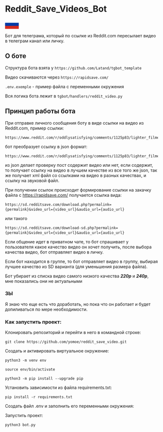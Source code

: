 # Reddit_Save_Videos_Bot

<img height="30em" src="https://raw.githubusercontent.com/anki-geo/ultimate-geography/a44a569a922e1d241517113e2917736af808eed7/src/media/flags/ug-flag-russia.svg" alt="russian" align = "center"/>

Бот для телеграма, который по ссылке из Reddit.com пересылает видео в телеграм
канал или личку.

## О боте

Структура бота взята у `https://github.com/Latand/tgbot_template`

Видео скачиваются через `https://rapidsave.com/`

`.env.exemple` - пример файла с переменными окружения

Вся логика бота лежит в `tgbot/handlers/reddit_video.py`

## Принцип работы бота

При отправке личного сообщения боту в виде ссылки на видео из Reddit.com,
пример ссылки:

```
https://www.reddit.com/r/oddlysatisfying/comments/1125p83/lighter_filmed_1000_times_slower_than_real_life/
```

бот преобразует ссылку в json формат:

```
https://www.reddit.com/r/oddlysatisfying/comments/1125p83/lighter_filmed_1000_times_slower_than_real_life.json
```

из json делает проверку пост содержит видео или нет, если содержит,
то получает ссылку на видео в лучшем качестве из все того же json, так же
получает
xml файл со ссылками на видео в разных качествах, и ссылку на звуковой файл.

При получении ссылок происходит формирование ссылки на закачку файла
с https://rapidsave.com/
получается ссылка вида:

```
https://sd.redditsave.com/download.php?permalink={permalink}&video_url={video_url}&audio_url={audio_url}
```

или такого

```
https://sd.redditsave.com/download-sd.php?permalink={permalink}&video_url={video_url}&audio_url={audio_url}
```

Если общение идет в приватном чате, то бот спрашивает у пользователя какое
качество видео он хочет получить, после выбора качества видео, бот отправляет
видео в личку.

Если бот находится в группе, то бот отправляет видео в группу, выбирая лучшее
качество из SD варианта (для уменьшения размера файла).

Бот убирает из списка видео самого низкого качества ***220р*** и ***240р***,
мне показались они не актуальными

### ЗЫ

Я знаю что еще есть что доработать, но пока что он работает и будет
допиливаться по мере необходимости.

### Как запустить проект:

Клонировать репозиторий и перейти в него в командной строке:

```
git clone https://github.com/yomoe/reddit_save_video.git
```

Создать и активировать виртуальное окружение:

```
python3 -m venv env
```

```
source env/bin/activate
```

```
python3 -m pip install --upgrade pip
```

Установить зависимости из файла requirements.txt:

```
pip install -r requirements.txt
```

Создать файл .env и заполнить его переменными окружения:

Запустить проект:

```
python3 bot.py
```